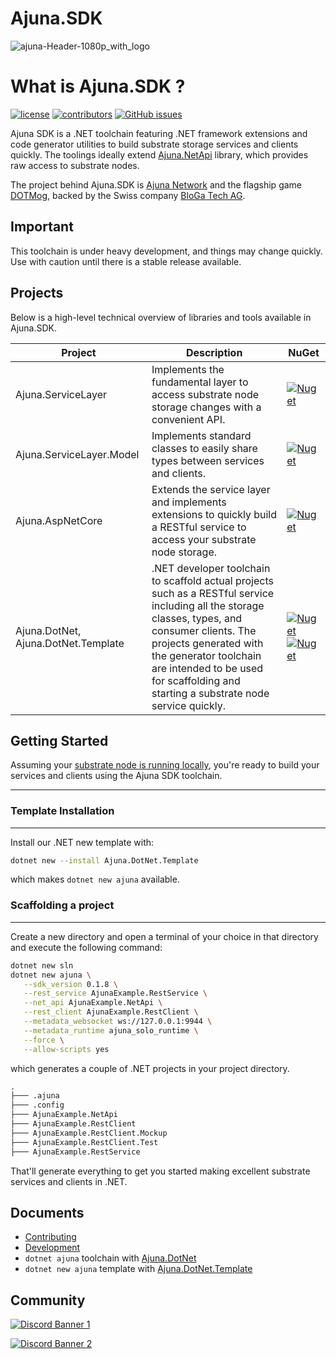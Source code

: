 # Ajuna.SDK
![ajuna-Header-1080p_with_logo](https://user-images.githubusercontent.com/17710198/136852531-d9eb47cd-efcd-4c88-bdbf-78dfcbffe287.png)

# What is Ajuna.SDK ?
[![license](https://img.shields.io/github/license/ajuna-network/Ajuna.SDK)](./LICENSE)
[![contributors](https://img.shields.io/github/contributors/ajuna-network/Ajuna.SDK)](https://github.com/ajuna-network/Ajuna.SDK/graphs/contributors) 
[![GitHub issues](https://img.shields.io/github/issues/ajuna-network/Ajuna.SDK.svg)](https://github.com/ajuna-network/Ajuna.SDK/issues)

Ajuna SDK is a .NET toolchain featuring .NET framework extensions and code generator utilities to build substrate storage services and clients quickly. The toolings ideally extend [Ajuna.NetApi](https://github.com/ajuna-network/Ajuna.NetApi) library, which provides raw access to substrate nodes.

The project behind Ajuna.SDK is [Ajuna Network](https://ajuna.io/) and the flagship game [DOTMog](https://dotmog.com/), backed by the Swiss company [BloGa Tech AG](admin@bloga.tech).

## Important
This toolchain is under heavy development, and things may change quickly. Use with caution until there is a stable release available.

## Projects
Below is a high-level technical overview of libraries and tools available in Ajuna.SDK.

| Project | Description | NuGet 
|---|---|---|
| Ajuna.ServiceLayer | Implements the fundamental layer to access substrate node storage changes with a convenient API. | [![Nuget](https://img.shields.io/nuget/v/Ajuna.ServiceLayer)](https://www.nuget.org/packages/Ajuna.ServiceLayer/) |
| Ajuna.ServiceLayer.Model | Implements standard classes to easily share types between services and clients. | [![Nuget](https://img.shields.io/nuget/v/Ajuna.ServiceLayer.Model)](https://www.nuget.org/packages/Ajuna.ServiceLayer.Model/) |
| Ajuna.AspNetCore | Extends the service layer and implements extensions to quickly build a RESTful service to access your substrate node storage. | [![Nuget](https://img.shields.io/nuget/v/Ajuna.AspNetCore)](https://www.nuget.org/packages/Ajuna.AspNetCore/) |
| Ajuna.DotNet, Ajuna.DotNet.Template | .NET developer toolchain to scaffold actual projects such as a RESTful service including all the storage classes, types, and consumer clients. The projects generated with the generator toolchain are intended to be used for scaffolding and starting a substrate node service quickly. | [![Nuget](https://img.shields.io/nuget/v/Ajuna.DotNet)](https://www.nuget.org/packages/Ajuna.DotNet/) [![Nuget](https://img.shields.io/nuget/v/Ajuna.DotNet.Template)](https://www.nuget.org/packages/Ajuna.DotNet.Template/)|


## Getting Started

Assuming your [substrate node is running locally](https://github.com/ajuna-network/Ajuna), you're ready to build your services and clients using the Ajuna SDK toolchain.

---

### Template Installation

---

Install our .NET new template with:

```sh
dotnet new --install Ajuna.DotNet.Template
```

which makes `dotnet new ajuna` available.

### Scaffolding a project

---

Create a new directory and open a terminal of your choice in that directory and execute the following command:

```sh
dotnet new sln
dotnet new ajuna \
   --sdk_version 0.1.8 \
   --rest_service AjunaExample.RestService \
   --net_api AjunaExample.NetApi \
   --rest_client AjunaExample.RestClient \
   --metadata_websocket ws://127.0.0.1:9944 \
   --metadata_runtime ajuna_solo_runtime \
   --force \
   --allow-scripts yes
```

which generates a couple of .NET projects in your project directory.

```txt
.
├─── .ajuna
├─── .config
├─── AjunaExample.NetApi
├─── AjunaExample.RestClient
├─── AjunaExample.RestClient.Mockup
├─── AjunaExample.RestClient.Test
├─── AjunaExample.RestService
```

That'll generate everything to get you started making excellent substrate services and clients in .NET.


## Documents

- [Contributing](./CONTRIBUTING.md)
- [Development](./DEVELOPMENT.md)
- `dotnet ajuna` toolchain with [Ajuna.DotNet](/Tools/Ajuna.DotNet/README.md)
- `dotnet new ajuna` template with [Ajuna.DotNet.Template](/Tools/Ajuna.DotNet.Template/README.md)


## Community

[![Discord Banner 1](https://discordapp.com/api/guilds/849331368558198803/widget.png?style=banner2)](https://discord.gg/cE72GYcFgY)

[![Discord Banner 2](https://discordapp.com/api/guilds/447132563924844544/widget.png?style=banner2)](https://discord.gg/GXYmNWtPzQ)

